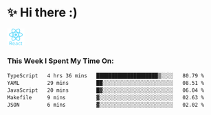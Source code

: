 <h1 align="left">✨ Hi there :)</h1>

  <a href="https://reactjs.org/" target="_blank" rel="noreferrer">   
    <img src="https://raw.githubusercontent.com/devicons/devicon/master/icons/react/react-original-wordmark.svg" alt="react" width="40"     
    height="40"/></a>
 
<h3 align="left">This Week I Spent My Time On:</h3>
<!--START_SECTION:waka-->

```txt
TypeScript   4 hrs 36 mins   ████████████████████▒░░░░   80.79 %
YAML         29 mins         ██░░░░░░░░░░░░░░░░░░░░░░░   08.51 %
JavaScript   20 mins         █▓░░░░░░░░░░░░░░░░░░░░░░░   06.04 %
Makefile     9 mins          ▓░░░░░░░░░░░░░░░░░░░░░░░░   02.63 %
JSON         6 mins          ▓░░░░░░░░░░░░░░░░░░░░░░░░   02.02 %
```

<!--END_SECTION:waka-->

